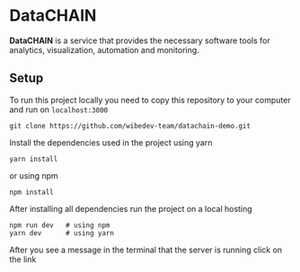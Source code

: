# DataCHAIN

**DataCHAIN** is a service that provides the necessary software tools for analytics, visualization, automation and monitoring.

## Setup

To run this project locally you need to copy this repository to your computer and run on <code>localhost:3000</code>

```
git clone https://github.com/wibedev-team/datachain-demo.git
```

Install the dependencies used in the project using yarn

```
yarn install
```

or using npm

```
npm install
```

After installing all dependencies run the project on a local hosting

```
npm run dev   # using npm
yarn dev      # using yarn
```

After you see a message in the terminal that the server is running click on the link
